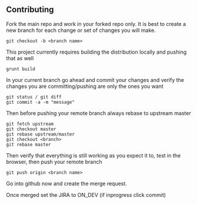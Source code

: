 ## Contributing

Fork the main repo and work in your forked repo only.  It is best to create a new branch for each change or set of changes you will make.

    git checkout -b <branch name>

This project currently requires building the distribution locally and pushing that as well

    grunt build

In your current branch go ahead and commit your changes and verify the changes you are committing/pushing are only the ones you want

    git status / git diff
    git commit -a -m "message"


Then before pushing your remote branch always rebase to upstream master

    git fetch upstream
    git checkout master
    git rebase upstream/master
    git checkout <branch>
    git rebase master

Then verify that everything is still working as you expect it to, test in the browser, then push your remote branch

    git push origin <branch name>

Go into github now and create the merge request.

Once merged set the JIRA to ON_DEV (if inprogress click commit)
